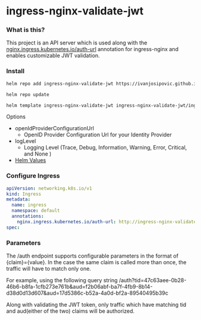 # ingress-nginx-validate-jwt

### What is this?
This project is an API server which is used along with the [nginx.ingress.kubernetes.io/auth-url](https://github.com/kubernetes/ingress-nginx/blob/main/docs/user-guide/nginx-configuration/annotations.md#external-authentication) annotation for ingress-nginx and enables customizable JWT validation.

### Install

```bash
helm repo add ingress-nginx-validate-jwt https://ivanjosipovic.github.io/ingress-nginx-validate-jwt

helm repo update

helm template ingress-nginx-validate-jwt ingress-nginx-validate-jwt/ingress-nginx-validate-jwt --set openIdProviderConfigurationUrl="https://login.microsoftonline.com/common/v2.0/.well-known/openid-configuration"
```

Options

- openIdProviderConfigurationUrl
  - OpenID Provider Configuration Url for your Identity Provider
- logLevel
  - Logging Level (Trace, Debug, Information, Warning, Error, Critical, and None )
- [Helm Values](charts/ingress-nginx-validate-jwt/values.yaml)

### Configure Ingress

```yaml
apiVersion: networking.k8s.io/v1
kind: Ingress
metadata:
  name: ingress
  namespace: default
  annotations:
    nginx.ingress.kubernetes.io/auth-url: http://ingress-nginx-validate-jwt.ingress-nginx-validate-jwt.svc.cluster.local/auth?tid=47c63aee-0b28-46b6-b8fa-1cfb273e761b&aud=f2b06abf-ba7f-4fb9-8b14-d38d0d13d607&aud=17d5386c-b52a-4a0d-bf2a-89540495b39c
spec:
```

### Parameters

The /auth endpoint supports configurable parameters in the format of {claim}={value}. In the case the same claim is called more than once, the traffic will have to match only one.

For example, using the following query string /auth?tid=47c63aee-0b28-46b6-b8fa-1cfb273e761b&aud=f2b06abf-ba7f-4fb9-8b14-d38d0d13d607&aud=17d5386c-b52a-4a0d-bf2a-89540495b39c

Along with validating the JWT token, only traffic which have matching tid and aud(either of the two) claims will be authorized.
